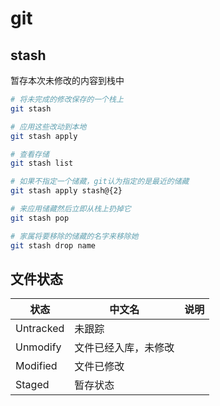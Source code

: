 # git



## stash

暂存本次未修改的内容到栈中

```bash
# 将未完成的修改保存的一个栈上
git stash

# 应用这些改动到本地
git stash apply

# 查看存储
git stash list

# 如果不指定一个储藏，git认为指定的是最近的储藏
git stash apply stash@{2}

# 来应用储藏然后立即从栈上扔掉它
git stash pop

# 家属将要移除的储藏的名字来移除她
git stash drop name
```



## 文件状态

| 状态      | 中文名               | 说明 |
| --------- | -------------------- | ---- |
| Untracked | 未跟踪               |      |
| Unmodify  | 文件已经入库，未修改 |      |
| Modified  | 文件已修改           |      |
| Staged    | 暂存状态             |      |

